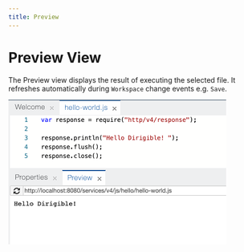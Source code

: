 ```yaml
---
title: Preview
---
```


Preview View
===

The Preview view displays the result of executing the selected file. It refreshes automatically during `Workspace` change events e.g. `Save`.

![Preview view](../../../images/ide_view_preview.png)
